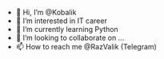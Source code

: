 - 👋 Hi, I’m @Kobalik
- 👀 I’m interested in IT career
- 🌱 I’m currently learning Python
- 💞️ I’m looking to collaborate on ...
- 📫 How to reach me @RazValik (Telegram)

<!---
Kobalik/Kobalik is a ✨ special ✨ repository because its `README.md` (this file) appears on your GitHub profile.
You can click the Preview link to take a look at your changes.
--->
